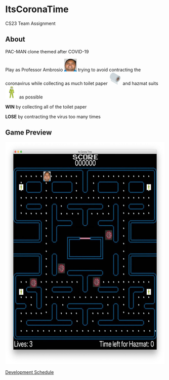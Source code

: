 # ItsCoronaTime
CS23 Team Assignment

## About
PAC-MAN clone themed after COVID-19

Play as Professor Ambrosio <img src="https://github.com/n-shan/ItsCoronaTime/blob/master/src/image/CoronaMan.png" width="40" height="40"> trying to avoid contracting the coronavirus while collecting as much toilet paper <img src="https://github.com/n-shan/ItsCoronaTime/blob/master/src/image/Pellet.png" width="40" height="40"> and hazmat suits <img src="https://github.com/n-shan/ItsCoronaTime/blob/master/src/image/PowerPellet.png" width="40" height="40"> as possible

**WIN** by collecting all of the toilet paper

**LOSE** by contracting the virus too many times

## Game Preview

<img src="https://github.com/n-shan/ItsCoronaTime/blob/master/src/image/game_preview.png" width="700" height="700">

[Development Schedule](https://github.com/n-shan/ItsCoronaTime/blob/master/src/image/Team%20Assignment%20Schedule%20PDF.pdf)
